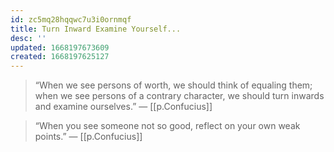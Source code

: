 ```yaml
---
id: zc5mq28hqqwc7u3i0ornmqf
title: Turn Inward Examine Yourself...
desc: ''
updated: 1668197673609
created: 1668197625127
---
```


> “When we see persons of worth, we should think of equaling them; when we see persons of a contrary character, we should turn inwards and examine ourselves.” — [[p.Confucius]]

> “When you see someone not so good, reflect on your own weak points.” — [[p.Confucius]]
